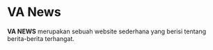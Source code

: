 # VA News

**VA NEWS** merupakan sebuah website sederhana yang berisi tentang berita-berita terhangat.
